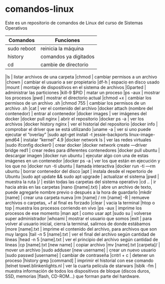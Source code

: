 # comandos-linux
Este es un repositorio de comandos de Linux del curso de Sistemas Operativos

| Comandos                                                                      | Funciones     
|---|---|
|sudo reboot                                                                    | reinicia la máquina 
|history                                                                        | comandos ya digitados 
|cd                                                                             | cambie de directorio 

|ls                                                                             | listar archivos de una carpeta 
|chmod                                                                          | cambiar permisos a un archivo 
|chown                                                                          | cambiar el usuario a ser propietario
|df-h                                                                           | espacio en disco usado 
|mount                                                                          | montaje de dispositivos en el sistema de archivos 
|Gparted                                                                        | administrar las particiones 
|kill-9 $PID                                                                    | matar un proceso
|ps -aux                                                                        | mostrar los procesos 
|pwd                                                                            | mostrar el directorio actual 
|chmod +x <file name>                                                           | cambiar los permisos de un archivo .sh 
|chmod 755 <file name>                                                          | cambiar los permisos de un archivo .sh 
|cat                                                                            | ver el contenido del archivo 
|docker attach (nombre del contenedor)                                          | entrar al contenedor 
|docker images                                                                  | ver imágenes del docker 
|docker pull nginx                                                              | abrir el repositorio 
|docker ps -a                                                                   | ver los archivos 
|docker history nginx                                                           | ver el historial del repositorio 
|docker info                                                                    | comprobar el driver que se está utilizando
|uname -a                                                                       | ver si uno puede ejecutar el “overlay” 
|sudo apt-get install -t jessie-backports linux-image-amd64                     | instalar “kernel” 4.9
|docker network ls                                                              | ver las redes virtuales
|sudo ifconfig docker0                                                          | crear docker 
|docker network create —driver bridge red1                                      | crear redes para diferentes contenedores 
|docker pull ubuntu                                                             | descargar imagen
|docker run ubuntu                                                              | ejecutar algo con una de estas imágenes en un contenedor 
|docker ps -a                                                                   | ver los que están en ejecución y los que no
|docker run -ti ubuntu                                                          | llamada interactiva
|docker run -ti —rm ubuntu                                                      | borrar contenedor del disco
|apt                                                                            | instala desde el repertorio de Ubuntu
|sudo apt update && sudo apt upgrade                                            | actualizar el sistema
|pwd                                                                            | muestra la ruta
|/                                                                              | están todas las carpetas del sistema operativo
|cd ..                                                                          | ir hacia atrás en las carpetas
|nano ([name].txt)                                                              | abre un archivo de texto, puede agregarle nombre previo o después a la hora de  guardarlo
|mkdir [name]                                                                   | crear una carpeta nueva
|rm [name] / rm [name] -R                                                       | remueve archivos o carpetas, +f al final es forzado
|clear                                                                          | vacia la terminal
|htop o top                                                                     | muestra los procesos corriendo en vivo 
|ps -aux                                                                        | imprime los procesos de ese momento
|man apt                                                                        | como usar apt
|sudo su                                                                        | volverse super administrador
|whoami                                                                         | mostrar el usuario que somos
|exit                                                                           | para volver al usuario inicial, cierra la terminal, salirnos de donde estábamos
|more [name].txt                                                                | imprime el contenido del archivo, para archivos que son muy largos
|tail -n 5 [name].txt                                                           | ver el final del archivo según cantidad de líneas
|head -n 5 [name].txt                                                           | ver el principio del archivo según cantidad de líneas
|cp [name].txt [new name]                                                       | copiar archivo
|mv [name].txt [carpeta]/                                                       | mover un archivo
|sudo adduser [new username]                                                    | crear un nuevo usuario
|sudo passwd [username]                                                         | cambiar de contraseña
|cntrl + c                                                                      | detener un proceso 
|history  grep [command]                                                        | imprimir el historial con ese comando
|telnet towel.blinkenlights.nl                                                  | ver la cuarta película de starwars
|lsblk -fm                                                                      | muestra información de todos los dispositivos de bloque (discos duros, SSD, memorias |flash, CD-ROM…) que forman parte del hardware.
